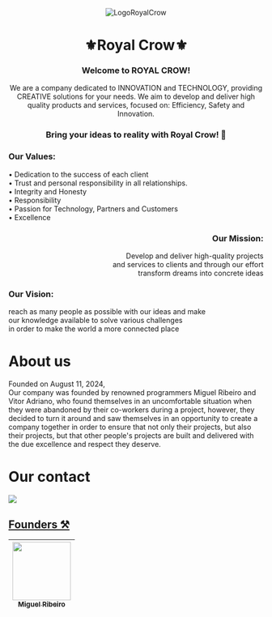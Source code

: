 

<p align="center">
  <img src="https://github.com/user-attachments/assets/4053be3a-33b8-4379-a0a2-1808909e9619" alt="LogoRoyalCrow" />
</p>
<h1 align="center">⚜Royal Crow⚜</h1>

<h3 align="center">Welcome to ROYAL CROW!</h3>
<p align="center">We are a company dedicated to INNOVATION and TECHNOLOGY, providing CREATIVE solutions for your needs. We aim to develop and deliver high quality products and services, focused on: Efficiency, Safety and Innovation.</p>

<h3 align="center">Bring your ideas to reality with Royal Crow! 👑</h3> <p align="left">

<h3 align="left">
 Our Values: 
</h3>
<p align="left">• Dedication to the success of each client<br>• Trust and personal responsibility in all relationships.<br>• Integrity and Honesty<br>• Responsibility<br>• Passion for Technology, Partners and Customers<br>• Excellence</p>


<h3 align="right">
  Our Mission:
</h3>
<p align="right">Develop and deliver high-quality projects<br> and services to clients and through our effort<br> transform dreams into concrete ideas </p>

<h3 align="left">
  Our Vision:
</h3>
<p align="left">reach as many people as possible with our ideas and make<br> our knowledge available to solve various challenges<br> in order to make the world a more connected place</p>

# About us
 Founded on August 11, 2024, <br>
 Our company was founded by renowned programmers Miguel Ribeiro and Vitor Adriano, who found themselves in an uncomfortable situation when they were abandoned by their co-workers during a project, however, they decided to turn it around and saw themselves in an opportunity to create a company together in order to ensure that not only their projects, but also their projects,  but that other people's projects are built and delivered with the due excellence and respect they deserve.

 # Our contact
 <a href="mailto:royalcrowcompany@gmail.com"> <img  src="https://img.shields.io/badge/Gmail-D14836?style=for-the-badge&logo=gmail&logoColor=white">

 ## Founders ⚒
 [<img src="https://github.com/user-attachments/assets/5b217dba-9daa-4b65-a50f-531511515945" width=115 > <br> <sub> Miguel Ribeiro </sub>](https://github.com/Miguelito0o) |
| :---: |  
